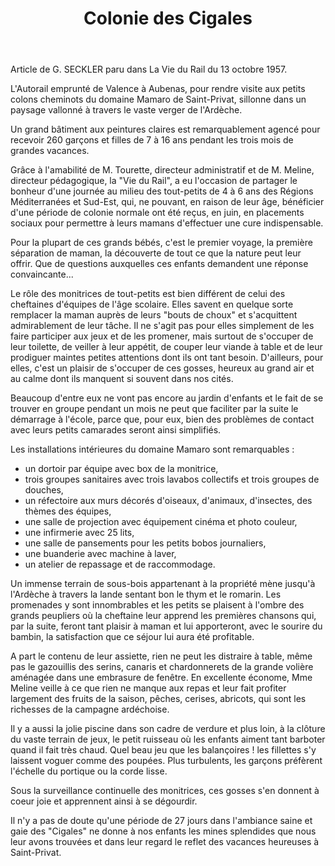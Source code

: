 ﻿---
title: Colonie des Cigales
id: colonie
description: Située dans un ancien moulinage de la soie, la colonie des Cigales a été la première colonie de vacances de la SNCF en France, accueillant près de 600 enfants chaque été
---

<p class="source">
  Article de G. SECKLER paru dans La Vie du Rail du 13 octobre 1957.
</p>

L'Autorail emprunté de Valence à Aubenas, pour rendre visite aux petits colons
cheminots du domaine Mamaro de Saint-Privat, sillonne dans un paysage vallonné à
travers le vaste verger de l'Ardèche.

Un grand bâtiment aux peintures claires est remarquablement agencé pour recevoir
260 garçons et filles de 7 à 16 ans pendant les trois mois de grandes vacances.

Grâce à l'amabilité de M. Tourette, directeur administratif et de M. Meline,
directeur pédagogique, la "Vie du Rail", a eu l'occasion de partager le
bonheur d'une journée au milieu des tout-petits de 4 à 6 ans des Régions
Méditerranées et Sud-Est, qui, ne pouvant, en raison de leur âge, bénéficier
d'une période de colonie normale ont été reçus, en juin, en placements sociaux
pour permettre à leurs mamans d'effectuer une cure indispensable.

Pour la plupart de ces grands bébés, c'est le premier voyage, la première
séparation de maman, la découverte de tout ce que la nature peut leur offrir.
Que de questions auxquelles ces enfants demandent une réponse convaincante...

Le rôle des monitrices de tout-petits est bien différent de celui des cheftaines
d'équipes de l'âge scolaire. Elles savent en quelque sorte remplacer la maman
auprès de leurs "bouts de choux" et s'acquittent admirablement de leur tâche.
Il ne s'agit pas pour elles simplement de les faire participer aux jeux et de
les promener, mais surtout de s'occuper de leur toilette, de veiller à leur
appétit, de couper leur viande à table et de leur prodiguer maintes petites
attentions dont ils ont tant besoin. D'ailleurs, pour elles, c'est un plaisir de
s'occuper de ces gosses, heureux au grand air et au calme dont ils manquent si
souvent dans nos cités.

Beaucoup d'entre eux ne vont pas encore au jardin d'enfants et le fait de se
trouver en groupe pendant un mois ne peut que faciliter par la suite le
démarrage à l'école, parce que, pour eux, bien des problèmes de contact avec
leurs petits camarades seront ainsi simplifiés.

Les installations intérieures du domaine Mamaro sont remarquables :

* un dortoir par équipe avec box de la monitrice,
* trois groupes sanitaires avec trois lavabos collectifs et trois groupes de
douches,
* un réfectoire aux murs décorés d'oiseaux, d'animaux, d'insectes, des thèmes
des équipes,
* une salle de projection avec équipement cinéma et photo couleur,
* une infirmerie avec 25 lits,
* une salle de pansements pour les petits bobos journaliers,
* une buanderie avec machine à laver,
* un atelier de repassage et de raccommodage.

Un immense terrain de sous-bois appartenant à la propriété mène jusqu'à
l'Ardèche à travers la lande sentant bon le thym et le romarin. Les promenades y
sont innombrables et les petits se plaisent à l'ombre des grands peupliers où la
cheftaine leur apprend les premières chansons qui, par la suite, feront tant
plaisir à maman et lui apporteront, avec le sourire du bambin, la satisfaction
que ce séjour lui aura été profitable.

A part le contenu de leur assiette, rien ne peut les distraire à table, même pas
le gazouillis des serins, canaris et chardonnerets de la grande volière aménagée
dans une embrasure de fenêtre. En excellente économe, Mme Meline veille à ce que
rien ne manque aux repas et leur fait profiter largement des fruits de la
saison, pêches, cerises, abricots, qui sont les richesses de la campagne
ardéchoise.

Il y a aussi la jolie piscine dans son cadre de verdure et plus loin, à la
clôture du vaste terrain de jeux, le petit ruisseau où les enfants aiment tant
barboter quand il fait très chaud. Quel beau jeu que les balançoires ! les
fillettes s'y laissent voguer comme des poupées. Plus turbulents, les garçons
préfèrent l'échelle du portique ou la corde lisse.

Sous la surveillance continuelle des monitrices, ces gosses s'en donnent à coeur
joie et apprennent ainsi à se dégourdir.

Il n'y a pas de doute qu'une période de 27 jours dans l'ambiance saine et gaie
des "Cigales" ne donne à nos enfants les mines splendides que nous leur avons
trouvées et dans leur regard le reflet des vacances heureuses à Saint-Privat.

